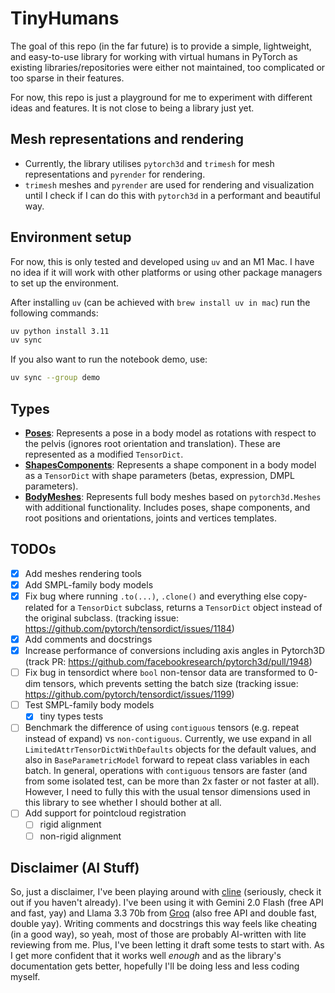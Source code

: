 # TinyHumans
The goal of this repo (in the far future) is to provide a simple, lightweight, and easy-to-use library for working with virtual humans in PyTorch as existing libraries/repositories were either not maintained, too complicated or too sparse in their features.

For now, this repo is just a playground for me to experiment with different ideas and features. It is not close to being a library just yet.

## Mesh representations and rendering
- Currently, the library utilises `pytorch3d` and `trimesh` for mesh representations and `pyrender` for rendering.
- `trimesh` meshes and `pyrender` are used for rendering and visualization until I check if I can do this with `pytorch3d` in a performant and beautiful way.

## Environment setup
For now, this is only tested and developed using `uv` and an M1 Mac. I have no idea if it will work with other platforms or using other package managers to set up the environment.

After installing `uv` (can be achieved with `brew install uv in mac`) run the following commands:
```bash
uv python install 3.11
uv sync
```

If you also want to run the notebook demo, use:
```bash
uv sync --group demo
```

## Types
- **[Poses](src/tinyhumans/types/pose_types.py#26)**: Represents a pose in a body model as rotations with respect to the pelvis (ignores root orientation and translation). These are represented as a modified `TensorDict`.
- **[ShapesComponents](src/tinyhumans/types/shape_types.py#25)**: Represents a shape component in a body model as a `TensorDict` with shape parameters (betas, expression, DMPL parameters).
- **[BodyMeshes](src/tinyhumans/mesh.py#84)**: Represents full body meshes based on `pytorch3d.Meshes` with additional functionality. Includes poses, shape components, and root positions and orientations, joints and vertices templates.

## TODOs
- [x] Add meshes rendering tools
- [x] Add SMPL-family body models
- [x] Fix bug where running `.to(...)`, `.clone()` and everything else copy-related for a `TensorDict` subclass, returns a `TensorDict` object instead of the original subclass. (tracking issue: https://github.com/pytorch/tensordict/issues/1184)
- [x] Add comments and docstrings
- [x] Increase performance of conversions including axis angles in Pytorch3D (track PR: https://github.com/facebookresearch/pytorch3d/pull/1948)
- [ ] Fix bug in tensordict where `bool` non-tensor data are transformed to 0-dim tensors, which prevents setting the batch size (tracking issue: https://github.com/pytorch/tensordict/issues/1199)
- [ ] Test SMPL-family body models
    - [x] tiny types tests
- [ ] Benchmark the difference of using `contiguous` tensors (e.g. repeat instead of expand) vs `non-contiguous`. Currently, we use expand in all `LimitedAttrTensorDictWithDefaults` objects for the default values, and also in `BaseParametricModel` forward to repeat class variables in each batch. In general, operations with `contiguous` tensors are faster (and from some isolated test, can be more than 2x faster or not faster at all). However, I need to fully this with the usual tensor dimensions used in this library to see whether I should bother at all.
- [ ] Add support for pointcloud registration
    - [ ] rigid alignment
    - [ ] non-rigid alignment

## Disclaimer (AI Stuff)
So, just a disclaimer, I've been playing around with [cline](https://github.com/cline/cline) (seriously, check it out if you haven't already). I've been using it with Gemini 2.0 Flash (free API and fast, yay) and Llama 3.3 70b from [Groq](https://groq.com/) (also free API and double fast, double yay). Writing comments and docstrings this way feels like cheating (in a good way), so yeah, most of those are probably AI-written with lite reviewing from me. Plus, I've been letting it draft some tests to start with. As I get more confident that it works well *enough* and as the library's documentation gets better, hopefully I'll be doing less and less coding myself.
